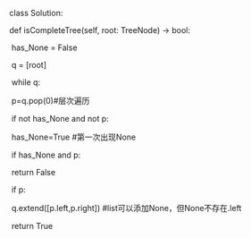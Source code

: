 class Solution:

  def isCompleteTree(self, root: TreeNode) -> bool:

​    has_None = False

​    q = [root]

​    while q:

​      p=q.pop(0)#层次遍历

​      if not has_None and not p:

​        has_None=True #第一次出现None

​      if has_None and p:

​        return False

​      if p:

​        q.extend([p.left,p.right]) #list可以添加None，但None不存在.left

​    return True